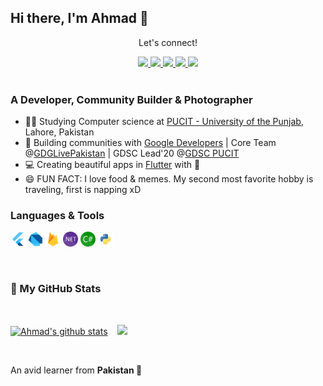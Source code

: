 ## Hi there, I'm  Ahmad 👋

<div align="center">
<p align="center">Let's connect!</p>
<a href="https://www.twitter.com/rmahmadkhan/">
    <img src="https://img.shields.io/badge/Twitter-1DA1F2?style=for-the-badge&logo=twitter&logoColor=white" />
</a>

<a href="https://www.instagram.com/rmahmadkhan/">
    <img src="https://img.shields.io/badge/Instagram-E4405F?style=for-the-badge&logo=instagram&logoColor=white" />
</a>

<a href="https://www.linkedin.com/in/rmahmadkhan/">
    <img src="https://img.shields.io/badge/linkedin-%230077B5.svg?&style=for-the-badge&logo=linkedin&logoColor=white" />
</a>

<a href="https://www.facebook.com/rmahmadkhan/">
    <img src="https://img.shields.io/badge/Facebook-1877F2?style=for-the-badge&logo=facebook&logoColor=white" />
</a>

<a href="https://stackoverflow.com/users/10482516/ahmad-khan?tab=profile">
    <img src="https://img.shields.io/badge/Stack_Overflow-FE7A16?style=for-the-badge&logo=stack-overflow&logoColor=white" />
</a>
</div>
<br>

### A Developer, Community Builder & Photographer
- 🙋‍♂️ Studying Computer science at [PUCIT - University of the Punjab][pucit], Lahore, Pakistan
- 🚀 Building communities with [Google Developers][googledevs] | Core Team @[GDGLivePakistan][gdglivepk] | GDSC Lead'20 @[GDSC PUCIT][gdscpucit]
- 💻 Creating beautiful apps in [Flutter][flutter] with 💙
- 😄 FUN FACT: I love food & memes. My second most favorite hobby is traveling, first is napping xD


### Languages & Tools

<code><img width=24px src="https://raw.githubusercontent.com/github/explore/80688e429a7d4ef2fca1e82350fe8e3517d3494d/topics/flutter/flutter.png"></code>
<code><img width=24px src="https://raw.githubusercontent.com/github/explore/80688e429a7d4ef2fca1e82350fe8e3517d3494d/topics/dart/dart.png"></code>
<code><img width=24px src="https://raw.githubusercontent.com/github/explore/80688e429a7d4ef2fca1e82350fe8e3517d3494d/topics/firebase/firebase.png"></code>
<code><img width=24px src="https://raw.githubusercontent.com/github/explore/80688e429a7d4ef2fca1e82350fe8e3517d3494d/topics/dotnet/dotnet.png"></code>
<code><img width=24px src="https://raw.githubusercontent.com/github/explore/80688e429a7d4ef2fca1e82350fe8e3517d3494d/topics/csharp/csharp.png"></code>
<code><img width=24px src="https://raw.githubusercontent.com/github/explore/80688e429a7d4ef2fca1e82350fe8e3517d3494d/topics/python/python.png"></code>

<br>

### 📝 My GitHub Stats</summary>
<br>

[![Ahmad's github stats](https://github-readme-stats.vercel.app/api?username=rmahmadkhan&theme=gotham)](https://github.com/rmahmadkhan/github-readme-stats) &nbsp;&nbsp;&nbsp;<img src = "https://github-readme-streak-stats.herokuapp.com?user=rmahmadkhan&theme=solarized-dark&hide_border=true&date_format=M%20j%5B%2C%20Y%5D&line_height=25" width = 500>

<br>

An avid learner from <b>Pakistan<b> 💚


[twitter]: https://www.twitter.com/rmahmadkhan/
[linkedin]: https://www.linkedin.com/in/rmahmadkhan/
[instagram]: https://www.instagram.com/rmahmadkhan/
[facebook]: https://www.facebook.com/rmahmadkhan
[gdscpucit]: https://dsc.community.dev/punjab-university-college-of-information-technology/
[gdglivepk]: http://gdg.community.dev/gdg-live-pakistan/
[googledevs]: https://developers.google.com/community
[pucit]: https://pucit.edu.pk/
[flutter]: https://flutter.dev
